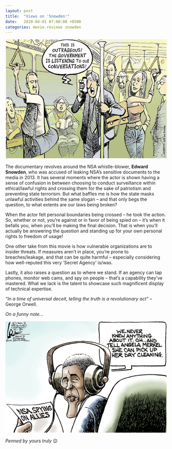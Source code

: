 ```yaml
---
layout: post
title:  "Views on 'Snowden'"
date:   2020-04-01 07:00:00 +0500
categories: movie-reviews snowden 
---
```


![Movie Poster](/assets/review-snowden/spy-2.jpg)

The documentary revolves around the NSA whistle-blower, **Edward Snowden**, who was accused of leaking NSA’s sensitive documents to the media in 2013. It has several moments where the actor is shown having a sense of confusion in between choosing to conduct surveillance within ethical/lawful rights and crossing them for the sake of patriotism and preventing state terrorism. But what baffles me is how the state masks unlawful activities behind the same slogan – and that only begs the question, to what extents are our laws being broken?

When the actor felt personal boundaries being crossed – he took the action. So, whether or not, you’re against or in favor of being spied on – it’s when it befalls you, when you’ll be making the final decision. That is when you’ll actually be answering the question and standing up for your own personal rights to freedom of usage!

One other take from this movie is how vulnerable organizations are to insider threats. If measures aren’t in place, you’re prone to breaches/leakage, and that can be quite harmful – especially considering how well-reputed this very ‘Secret Agency’ is/was.

Lastly, it also raises a question as to where we stand. If an agency can tap phones, monitor web cams, and spy on people – that’s a capability they’ve mastered. What we lack is the talent to showcase such magnificent display of technical expertise.

_“In a time of universal deceit, telling the truth is a revolutionary act”_ – George Orwell.

_On a funny note..._

![Movie Poster](/assets/review-snowden/obama-nsa-spy.gif)


_Penned by yours truly_ 😉
